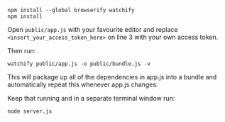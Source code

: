 ```
npm install --global browserify watchify
npm install
```

Open `public/app.js` with your favourite editor and replace `<insert_your_access_token_here>` on line 3 with your own access token.

Then run:
```
watchify public/app.js -o public/bundle.js -v
```

This will package up all of the dependencies in app.js into a bundle and automatically repeat this whenever app.js changes.

Keep that running and in a separate terminal window run:

```
node server.js
```

